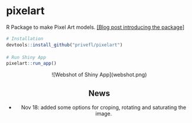 # pixelart

R Package to make Pixel Art models. [[Blog post introducing the package]](https://privefl.github.io/blog/shiny-app-for-making-pixel-art-models/)

```r
# Installation
devtools::install_github("privefl/pixelart")

# Run Shiny App
pixelart::run_app()
```

<center>![Webshot of Shiny App](webshot.png)

## News

- Nov 18: added some options for croping, rotating and saturating the image.
